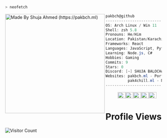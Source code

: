 ```zsh
> neofetch
```

<img align="left" src="https://i.ibb.co/nBmNKS6/pak-bch.png" alt="Made By Shuja Ahmed (https://pakbch.ml)" width="320" /> 

```csharp
pakbch@github
-------------------------
OS: Arch Linux / Win 11
Shell: zsh 5.8
Pronouns: He/Him
Location: Pakistan/Karachi
Frameworks: React
Languages: JavaScript, Python, HTML, CSS
Learning: Node.js, C#
Hobbies: Gaming
Commits: 9
Stars: 0
Discord: [~] SHUJA BALOCH#7976
Websites: pakbch.ml - Porfolio
          pak4chill.ml - Movies/Series Streaming Site
-------------------------

```
<p align="left">
  &nbsp; &nbsp; &nbsp; &nbsp; &nbsp;
  <img alt="#FF0000" src="https://via.placeholder.com/15/474342/000000?text=+" width="25" height="20" /><img alt="#fbedf6" src="https://via.placeholder.com/15/fbedf6/000000?text=+" width="25" height="20" /><img alt="#c9594d" src="https://via.placeholder.com/15/c9594d/000000?text=+" width="25" height="20" /><img alt="#FF0000" src="https://via.placeholder.com/15/f8b9b2/000000?text=+" width="25" height="20" /><img alt="#ae9c9d" src="https://via.placeholder.com/15/ae9c9d/000000?text=+" width="25" height="20" />
</p>

# Profile Views
![Visitor Count](https://profile-counter.glitch.me/pakbch/count.svg)

